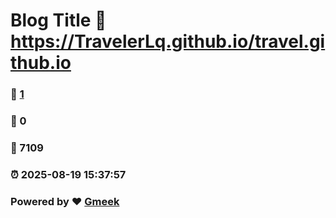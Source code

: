 # Blog Title :link: https://TravelerLq.github.io/travel.github.io 
### :page_facing_up: [1](https://TravelerLq.github.io/travel.github.io/tag.html) 
### :speech_balloon: 0 
### :hibiscus: 7109 
### :alarm_clock: 2025-08-19 15:37:57 
### Powered by :heart: [Gmeek](https://github.com/Meekdai/Gmeek)
